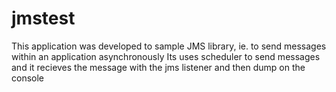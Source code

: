 # jmstest
This application was developed to sample JMS library, ie. to send messages within an application asynchronously
Its uses scheduler to send messages and it recieves the message with the jms listener and then dump on the console
